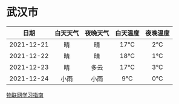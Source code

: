 # 武汉市
|日期|白天天气|夜晚天气|白天温度|夜晚温度|
|:--:|:--:|:--:|:--:|:--:|
|2021-12-21|晴|晴|17℃|2℃|
|2021-12-22|晴|晴|18℃|1℃|
|2021-12-23|晴|多云|17℃|3℃|
|2021-12-24|小雨|小雨|9℃|0℃|
 
[物联网学习指南](http://doc.lziqi.top/IoT)
